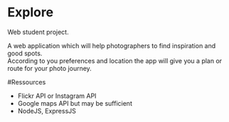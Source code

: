 # Explore

Web student project.  

A web application which will help photographers to find inspiration and good spots.  
According to you preferences and location the app will give you a plan or route for your photo journey.

#Ressources

 - Flickr API or Instagram API
 - Google maps API but may be sufficient
 - NodeJS, ExpressJS